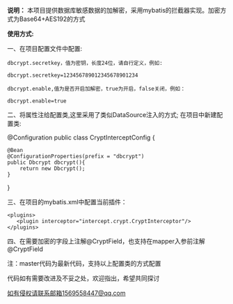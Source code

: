 **说明：**
本项目提供数据库敏感数据的加解密，采用mybatis的拦截器实现。加密方式为Base64+AES192的方式

**使用方式:**

一、在项目配置文件中配置:

    dbcrypt.secretkey，值为密钥，长度24位，请自行定义，例如:

    dbcrypt.secretkey=123456789012345678901234

    dbcrypt.enable,值为是否开启加解密，true为开启，false关闭，例如：

    dbcrypt.enable=true

二、将属性注给配置类,这里采用了类似DataSource注入的方式;
在项目中新建配置类:

@Configuration
public class CryptInterceptConfig {

    @Bean
    @ConfigurationProperties(prefix = "dbcrypt")
    public Dbcrypt dbcrypt(){
        return new Dbcrypt();
    }

}

三、在项目的mybatis.xml中配置当前插件：

    <plugins>
       <plugin interceptor="intercept.crypt.CryptInterceptor"/>
    </plugins>

四、在需要加密的字段上注解@CryptField，也支持在mapper入参前注解@CryptField


注：master代码为最新代码，支持以上配置类的方式配置

代码如有需要改进及不妥之处，欢迎指出，希望共同探讨

如有侵权请联系邮箱1569558447@qq.com

